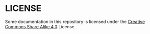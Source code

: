 # LICENSE

Some documentation in this repository is licensed under the [Creative Commons Share Alike 4.0](https://creativecommons.org/licenses/by-sa/4.0/) License.
